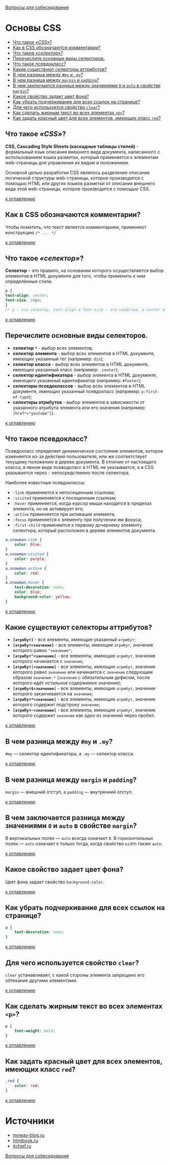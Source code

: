 [Вопросы для собеседования](README.md)

# Основы CSS
+ [Что такое _«CSS»_?](#что-такое-css)
+ [Как в CSS обозначаются комментарии?](#как-в-css-обозначаются-комментарии)
+ [Что такое _«селектор»_?](#что-такое-селектор)
+ [Перечислите основные виды селекторов.](#перечислите-основные-виды-селекторов)
+ [Что такое псевдокласс?](#что-такое-псевдокласс)
+ [Какие существуют селекторы аттрибутов?](#какие-существуют-селекторы-аттрибутов)
+ [В чем разница между `#my` и `.my`?](#в-чем-разница-между-my-и-my)
+ [В чем разница между `margin` и `padding`?](#в-чем-разница-между-margin-и-padding)
+ [В чем заключается разница между значениями `0` и `auto` в свойстве `margin`?](#в-чем-заключается-разница-между-значениями-0-и-auto-в-свойстве-margin)
+ [Какое свойство задает цвет фона?](#какое-свойство-задает-цвет-фона)
+ [Как убрать подчеркивание для всех ссылок на странице?](#как-убрать-подчеркивание-для-всех-ссылок-на-странице)
+ [Для чего используется свойство `clear`?](#для-чего-используется-свойство-clear)
+ [Как сделать жирным текст во всех элементах `<p>`?](#как-сделать-жирным-текст-во-всех-элементах-p)
+ [Как задать красный цвет для всех элементов, имеющих класс `red`?](#как-задать-красный-цвет-для-всех-элементов-имеющих-класс-red)

## Что такое _«CSS»_?
__CSS, Cascading Style Sheets (каскадные таблицы стилей)__ - формальный язык описания внешнего вида документа, написанного с использованием языка разметки, который применяется к элементам web-страницы для управления их видом и положением.

Основной целью разработки CSS являлось разделение описания логической структуры web-страницы, которое производится с помощью HTML или других языков разметки от описания внешнего вида этой web-страницы, которое производится с помощью CSS. 

[к оглавлению](#основы-css)

## Как в CSS обозначаются комментарии?
Чтобы пометить, что текст является комментарием, применяют конструкцию `/* ... */`

[к оглавлению](#основы-css)

## Что такое _«селектор»_?
__Селектор__ – это правило, на основании которого осуществляется выбор элементов в HTML документе для того, чтобы применить к ним определённые стили.

```css
p {
text-align: center;
font-size: 20px;
}
/* p – это селектор, text-align и font-size – это свойства, а center и 20px – значения. */
```

[к оглавлению](#основы-css)

## Перечислите основные виды селекторов.

+ __селектор `*`__ - выбор всех элементов;
+ __селектор элемента__ - выбор всех элементов в HTML документе, имеющих указанный тег (например: `div`);
+ __селектор класса__ - выбор всех элементов в HTML документе, имеющих указанный класс (например: `.center`);
+ __селектор идентификатора__ - выбор элемента в HTML документе, имеющего указанный идентификатор (например: `#footer`);
+ __селекторы псевдоклассов__ - выбор всех элементов в HTML документе, имеющих указанный псевдокласс (например: `p:first-of-type`);
+ __селекторы атрибутов__ - выбор элементов в зависимости от указанного атрибута элемента или его значения (например: `[href*="youtube"]`).

[к оглавлению](#основы-css)

## Что такое псевдокласс?
Псевдокласс определяет динамическое состояние элементов, которое изменяется из-за действий пользователя, или же соответствует текущему положению в дереве документа. В отличие от настоящего класса, в явном виде псеводкласс в HTML не указывается, а в CSS указывается через `:` непосредственно после селектора.

Наиболее известные псевдоклассы:

+ `:link` применяется к непосещенным ссылкам;
+ `:visited` применяется к посещенным ссылкам;
+ `:hover` применяется, когда курсор мыши находится в пределах элемента, но не активирует его;
+ `:active` применяется при активации элемента;
+ `:focus` применяется к элементу при получении им фокуса;
+ `:first-child` применяется к первому дочернему элементу селектора, который расположен в дереве элементов документа.

```css
a.snowman:link {
    color: blue;
}
a.snowman:visited {
    color: purple;
}
a.snowman:active {
    color: red;
}
a.snowman:hover {
    text-decoration: none;
    color: blue;
    background-color: yellow;
}
```

[к оглавлению](#основы-css)

## Какие существуют селекторы аттрибутов?
+ __`[атрибут]`__ - все элементы, имеющие указанный `атрибут`;
+ __`[атрибут=значение]`__ - все элементы, имеющие `атрибут`, значение которого равно `"значение"`;
+ __`[атрибут^=занчение]`__ - все элементы, имеющие `атрибут`, значение которого начинается с `значение`; 
+ __`[атрибут|=значение]`__ - все элементы, имеющие `атрибут`, значение которого равно `значение` или начинается с `значение` следующим образом `значение-*` (`значение` с обязательным дефисом, после которого идёт остальное содержимое значения);
+ __`[атрибут$=значение]`__ - все элементы, имеющие `атрибут`, значение которого заканчивается на `значение`;
+ __`[атрибут*=значение]`__ - все элементы, имеющие `атрибут`, значение которого содержит подстроку `значение`;
+ __`[атрибут~=значение]`__ - все элементы, имеющие `атрибут`, значение которого содержит `значение` как одно из значений через пробел.

[к оглавлению](#основы-css)

## В чем разница между `#my` и `.my`?
`#my` — селектор идентификатора, а `.my` — селектор класса.

[к оглавлению](#основы-css)

## В чем разница между `margin` и `padding`?
`margin` — внешний отступ, а `padding` — внутренний отступ.

[к оглавлению](#основы-css)

## В чем заключается разница между значениями `0` и `auto` в свойстве `margin`?
В вертикальных полях — `auto` всегда означает `0`. В горизонтальных полях — `auto` означает `0` только тогда, когда свойство `width` также `auto`.

[к оглавлению](#основы-css)

## Какое свойство задает цвет фона?
Цвет фона задает свойство `background-color`.

[к оглавлению](#основы-css)

## Как убрать подчеркивание для всех ссылок на странице?
```css
a {
    text-decoration: none;
}
```

[к оглавлению](#основы-css)

## Для чего используется свойство `clear`?
`clear` устанавливает, с какой стороны элемента запрещено его обтекание другими элементами.

[к оглавлению](#основы-css)

## Как сделать жирным текст во всех элементах `<p>`?
```css
p {
    font-weight: bold;
}
```

[к оглавлению](#основы-css)

## Как задать красный цвет для всех элементов, имеющих класс `red`?
```css
.red {
    color: red;
}
```

[к оглавлению](#основы-css)

# Источники
+ [myway-blog.ru](http://myway-blog.ru/interview-frontend-web-programmer/)
+ [htmlbook.ru](http://stepbystep.htmlbook.ru/?id=43)
+ [itchief.ru](https://itchief.ru/lessons/html-and-css/css-selectors)

[Вопросы для собеседования](README.md)
